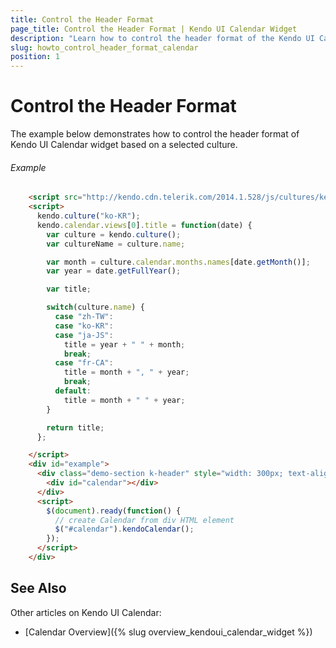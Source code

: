 ```yaml
---
title: Control the Header Format
page_title: Control the Header Format | Kendo UI Calendar Widget
description: "Learn how to control the header format of the Kendo UI Calendar widget."
slug: howto_control_header_format_calendar
position: 1
---
```


# Control the Header Format

The example below demonstrates how to control the header format of Kendo UI Calendar widget based on a selected culture.

###### Example

```html
    <script src="http://kendo.cdn.telerik.com/2014.1.528/js/cultures/kendo.culture.ko-KR.min.js"></script>
    <script>
      kendo.culture("ko-KR");
      kendo.calendar.views[0].title = function(date) {
        var culture = kendo.culture();
        var cultureName = culture.name;

        var month = culture.calendar.months.names[date.getMonth()];
        var year = date.getFullYear();

        var title;

        switch(culture.name) {
          case "zh-TW":
          case "ko-KR":
          case "ja-JS":
            title = year + " " + month;
            break;
          case "fr-CA":
            title = month + ", " + year;
            break;
          default:
            title = month + " " + year;
        }

        return title;
      };

    </script>
    <div id="example">
      <div class="demo-section k-header" style="width: 300px; text-align: center;">
        <div id="calendar"></div>
      </div>
      <script>
        $(document).ready(function() {
          // create Calendar from div HTML element
          $("#calendar").kendoCalendar();
        });
      </script>
    </div>
```

## See Also

Other articles on Kendo UI Calendar:

* [Calendar Overview]({% slug overview_kendoui_calendar_widget %})